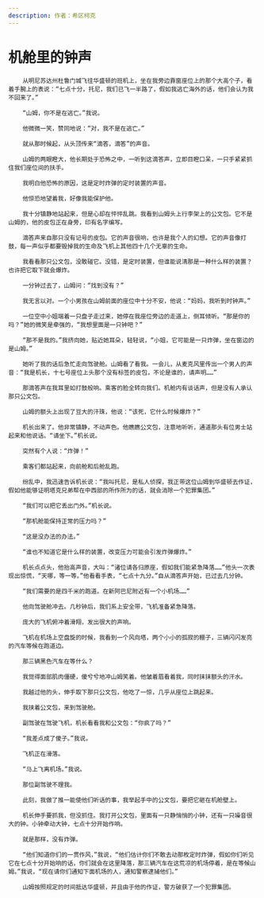 ```yaml
---
description: 作者：希区柯克
---
```


# 机舱里的钟声

        从明尼苏达州杜鲁门城飞往华盛顿的班机上，坐在我旁边靠窗座位上的那个大高个子，看着手腕上的表说：“七点十分，托尼，我们已飞一半路了，假如我逃亡海外的话，他们会认为我不回来了。”

        “山姆，你不是在逃亡。”我说。

        他微微一笑，赞同地说：“对，我不是在逃亡。”

        就从那时候起，从头顶传来“滴答，滴答”的声音。

        山姆的两眼瞪大，他长期处于恐怖之中，一听到这滴答声，立即目瞪口呆，一只手紧紧抓住我们座位间的扶手。

        我明白他恐怖的原因，这是定时炸弹的定时装置的声音。

        他惊恐地望着我，好像我能保护他。

        我十分镇静地站起来，但是心却在怦怦乱跳。我看到山姆头上行李架上的公文包。它不是山姆的，他的皮包正在身旁，印有名字编写。

        滴答声来自那只没有记号的皮包。它的声音很响，也许是我个人的幻想。它的声音像打鼓，每一声似乎都要毁掉我的生命及飞机上其他四十几个无辜的生命。

        我看看那只公文包，没敢碰它。没错，是定时装置，但谁能说清那是一种什么样的装置？也许把它取下就会爆炸。

        一分钟过去了，山姆问：“找到没有？”

        我无言以对。一个小男孩在山姆前面的座位中十分不安，他说：“妈妈，我听到时钟声。”

        一位空中小姐端着一只盘子走过来，她停在我座位旁边的走道上，侧耳倾听。“那是你的吗？”她的微笑是牵强的，“我想里面是一只钟吧？”

        “那不是我的。”我挤向她，贴近她耳朵，轻轻说，“小姐，它可能是一只炸弹，坐在窗边的是山姆。”

        她听了我的话后急忙走向驾驶舱。山姆看了看我。一会儿，从麦克风里传出一个男人的声音：“我是机长，十七号座位上头那个没有标签的皮包，不论是谁的，请声明……”

        那滴答声在我耳里如打鼓般响。乘客的脸全转向我们。机舱内有谈话声，但是没有人承认那只公文包。

        山姆的额头上出现了豆大的汗珠，他说：“该死，它什么时候爆炸？”

        机长出来了。他非常镇静，不动声色。他瞧瞧公文包，注意地听听，通道那头有位男士站起来和他说话。“请坐下。”机长说。

        突然有个人说：“炸弹！”

        乘客们都站起来，向前舱和后舱乱跑。

        纷乱中，我迅速告诉机长说：“我叫托尼，是私人侦探，我正带这位山姆到华盛顿去作证，假如他能够证明塔克兄弟帮在中西部的所作所为的话，就会消除一个犯罪集团。”

        “我们可以把它丢出门外。”机长说。

        “那机舱能保持正常的压力吗？”

        “这是没办法的办法。”

        “谁也不知道它是什么样的装置，改变压力可能会引发炸弹爆炸。”

        机长点点头，他抬高声音，大叫：“诸位请各归原座，假如我们能紧急降落……”他头一次表现出惊慌，“天哪，等一等。”他看看手表，“七点十九分。”自从滴答声开始，已过去几分钟。

        “我们需要的是四千米的跑道。在新阿巴尼附近有一个小机场……”

        他向驾驶舱冲去。几秒钟后，我们系上安全带，飞机准备紧急降落。

        庞大的飞机俯冲着滑翔，发出很大的声响。

        飞机在机场上空盘旋的时候，我看到一个风向塔，两个小小的孤寂的棚子，三辆闪闪发亮的汽车等候在跑道边。

        那三辆黑色汽车在等什么？

        我觉得面部肌肉僵硬，傻兮兮地冲山姆笑着。他皱着眉看着我，同时抹抹额头的汗水。

        我越过他的头，伸手取下那只公文包，他吃了一惊，几乎从座位上跳起来。

        我挟着公文包，来到驾驶舱。

        副驾驶在驾驶飞机，机长看看我和公文包：“你疯了吗？”

        “我差点成了傻子。”我说。

        飞机正在滑落。

        “马上飞离机场。”我说。

        那位副驾驶不理我。

        此刻，我做了推一能使他们听话的事，我举起手中的公文包，要把它砸在机舱壁上。

        机长伸手要抓我，但没抓住。我打开公文包，里面有一只静悄悄的小钟，还有一只噪音很大的钟。小钟牵动大钟，七点十分开始作响。

        就是那样，没有炸弹。

        “他们知道你们的一贯作风，”我说，“他们估计你们不敢去动那枚定时炸弹，假如你们听见它在七点十分开始响的话，你们就会在这里降落，那三辆汽车在这荒凉的机场停着，是在等候山姆。”我说，“现在请你们通知下面机场的人，通知警察逮捕他们。”

        山姆按照规定的时间抵达华盛顿，并且由于他的作证，警方破获了一个犯罪集团。

